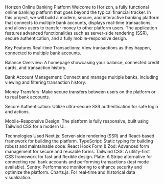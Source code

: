 Horizon Online Banking Platform
Welcome to Horizon, a fully functional online banking platform that goes beyond the typical financial tracker. In this project, we will build a modern, secure, and interactive banking platform that connects to multiple bank accounts, displays real-time transactions, and allows users to transfer money to other platform users. The application features advanced functionalities such as server-side rendering (SSR), secure authentication, and a fully mobile-responsive design.

Key Features
Real-time Transactions: View transactions as they happen, connected to multiple bank accounts.

Balance Overview: A homepage showcasing your balance, connected credit cards, and transaction history.

Bank Account Management: Connect and manage multiple banks, including viewing and filtering transaction history.

Money Transfers: Make secure transfers between users on the platform or to real bank accounts.

Secure Authentication: Utilize ultra-secure SSR authentication for safe login and actions.

Mobile-Responsive Design: The platform is fully responsive, built using Tailwind CSS for a modern UI.

Technologies Used
Next.js: Server-side rendering (SSR) and React-based framework for building the platform.
TypeScript: Static typing for building robust and maintainable code.
React Hook Form & Zod: Advanced form management for secure and reusable forms.
Tailwind CSS: A utility-first CSS framework for fast and flexible design.
Plate: A Stripe alternative for connecting real bank accounts and performing transactions (test mode available).
Sentry: Performance monitoring to enhance security and optimize the platform.
Charts.js: For real-time and historical data visualization.
